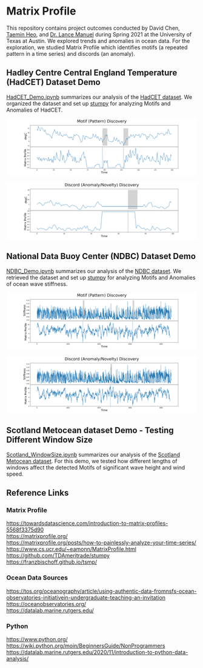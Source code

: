 # Matrix Profile

This repository contains project outcomes conducted by David Chen, [Taemin Heo](http://taeminheo.com), and [Dr. Lance Manuel](https://lancemanuel.netlify.app/) during Spring 2021 at the University of Texas at Austin.
We explored trends and anomalies in ocean data.
For the exploration, we studied Matrix Profile which identifies motifs (a repeated pattern in a time series) and discords (an anomaly).

## Hadley Centre Central England Temperature (HadCET) Dataset Demo
[HadCET_Demo.ipynb](HadCET_Demo.ipynb) summarizes our analysis of the [HadCET dataset](https://www.metoffice.gov.uk/hadobs/hadcet/). We organized the dataset and set up [stumpy](https://stumpy.readthedocs.io/en/latest/Tutorial_STUMPY_Basics.html) for analyzing Motifs and Anomalies of HadCET. 

 ![HadCET_Demo_Motif](/images/HadCET_Demo_Motif.png)
 
 ![HadCET_Demo_Discord](/images/HadCET_Demo_Discord.png)
 
## National Data Buoy Center (NDBC) Dataset Demo
[NDBC_Demo.ipynb](NDBC_Demo.ipynb) summarizes our analysis of the [NDBC dataset](https://www.ndbc.noaa.gov/). We retrieved the dataset and set up [stumpy](https://stumpy.readthedocs.io/en/latest/Tutorial_STUMPY_Basics.html) for analyzing Motifs and Anomalies of ocean wave stiffness. 

 ![OceanWaveStiffness_Demo_Motif](/images/NDBC_Demo_Motif.png)
 
 ![OceanWaveStiffness_Demo_Discord](/images/NDBC_Demo_Discord.png)
 
## Scotland Metocean dataset Demo - Testing Different Window Size 
[Scotland_WindowSize.ipynb](NDBC_Demo.ipynb) summarizes our analysis of the [Scotland Metocean dataset](https://ieeexplore.ieee.org/abstract/document/9389310). For this demo, we tested how different lengths of windows affect the detected Motifs of significant wave height and wind speed.


## Reference Links
### Matrix Profile
https://towardsdatascience.com/introduction-to-matrix-profiles-5568f3375d90   
https://matrixprofile.org/   
https://matrixprofile.org/posts/how-to-painlessly-analyze-your-time-series/   
https://www.cs.ucr.edu/~eamonn/MatrixProfile.html   
https://github.com/TDAmeritrade/stumpy   
https://franzbischoff.github.io/tsmp/   

### Ocean Data Sources
https://tos.org/oceanography/article/using-authentic-data-fromnsfs-ocean-observatories-initiativein-undergraduate-teaching-an-invitation   
https://oceanobservatories.org/   
https://datalab.marine.rutgers.edu/   

### Python
https://www.python.org/   
https://wiki.python.org/moin/BeginnersGuide/NonProgrammers   
https://datalab.marine.rutgers.edu/2020/11/introduction-to-python-data-analysis/   
 
